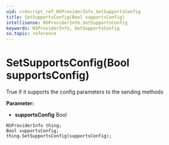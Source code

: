 ```yaml
---
uid: crmscript_ref_NSProviderInfo_SetSupportsConfig
title: SetSupportsConfig(Bool supportsConfig)
intellisense: NSProviderInfo.SetSupportsConfig
keywords: NSProviderInfo, GetSupportsConfig
so.topic: reference
---
```


# SetSupportsConfig(Bool supportsConfig)

True if it supports the config parameters to the sending methods

**Parameter:** 
 - **supportsConfig** Bool

```crmscript
NSProviderInfo thing;
Bool supportsConfig;
thing.SetSupportsConfig(supportsConfig);
```


